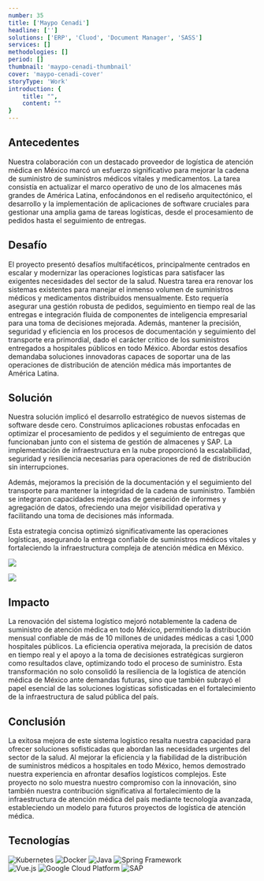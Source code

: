 ```yaml
---
number: 35
title: ['Maypo Cenadi']
headline: ['']
solutions: ['ERP', 'Cluod', 'Document Manager', 'SASS']
services: []
methodologies: []
period: []
thumbnail: 'maypo-cenadi-thumbnail'
cover: 'maypo-cenadi-cover'
storyType: 'Work'
introduction: {
    title: "",
    content: ""
}
---
```


## Antecedentes

Nuestra colaboración con un destacado proveedor de logística de atención médica en México marcó un esfuerzo significativo para mejorar la cadena de suministro de suministros médicos vitales y medicamentos. La tarea consistía en actualizar el marco operativo de uno de los almacenes más grandes de América Latina, enfocándonos en el rediseño arquitectónico, el desarrollo y la implementación de aplicaciones de software cruciales para gestionar una amplia gama de tareas logísticas, desde el procesamiento de pedidos hasta el seguimiento de entregas.

## Desafío

El proyecto presentó desafíos multifacéticos, principalmente centrados en escalar y modernizar las operaciones logísticas para satisfacer las exigentes necesidades del sector de la salud. Nuestra tarea era renovar los sistemas existentes para manejar el inmenso volumen de suministros médicos y medicamentos distribuidos mensualmente. Esto requería asegurar una gestión robusta de pedidos, seguimiento en tiempo real de las entregas e integración fluida de componentes de inteligencia empresarial para una toma de decisiones mejorada. Además, mantener la precisión, seguridad y eficiencia en los procesos de documentación y seguimiento del transporte era primordial, dado el carácter crítico de los suministros entregados a hospitales públicos en todo México. Abordar estos desafíos demandaba soluciones innovadoras capaces de soportar una de las operaciones de distribución de atención médica más importantes de América Latina.

## Solución

Nuestra solución implicó el desarrollo estratégico de nuevos sistemas de software desde cero. Construimos aplicaciones robustas enfocadas en optimizar el procesamiento de pedidos y el seguimiento de entregas que funcionaban junto con el sistema de gestión de almacenes y SAP. La implementación de infraestructura en la nube proporcionó la escalabilidad, seguridad y resiliencia necesarias para operaciones de red de distribución sin interrupciones.

Además, mejoramos la precisión de la documentación y el seguimiento del transporte para mantener la integridad de la cadena de suministro. También se integraron capacidades mejoradas de generación de informes y agregación de datos, ofreciendo una mejor visibilidad operativa y facilitando una toma de decisiones más informada.

Esta estrategia concisa optimizó significativamente las operaciones logísticas, asegurando la entrega confiable de suministros médicos vitales y fortaleciendo la infraestructura compleja de atención médica en México.

![](/work/maypo-cenadi-figure-1.jpg)

![](/work/maypo-cenadi-figure-2.jpg)

## Impacto

La renovación del sistema logístico mejoró notablemente la cadena de suministro de atención médica en todo México, permitiendo la distribución mensual confiable de más de 10 millones de unidades médicas a casi 1,000 hospitales públicos. La eficiencia operativa mejorada, la precisión de datos en tiempo real y el apoyo a la toma de decisiones estratégicas surgieron como resultados clave, optimizando todo el proceso de suministro. Esta transformación no solo consolidó la resiliencia de la logística de atención médica de México ante demandas futuras, sino que también subrayó el papel esencial de las soluciones logísticas sofisticadas en el fortalecimiento de la infraestructura de salud pública del país.

## Conclusión

La exitosa mejora de este sistema logístico resalta nuestra capacidad para ofrecer soluciones sofisticadas que abordan las necesidades urgentes del sector de la salud. Al mejorar la eficiencia y la fiabilidad de la distribución de suministros médicos a hospitales en todo México, hemos demostrado nuestra experiencia en afrontar desafíos logísticos complejos. Este proyecto no solo muestra nuestro compromiso con la innovación, sino también nuestra contribución significativa al fortalecimiento de la infraestructura de atención médica del país mediante tecnología avanzada, estableciendo un modelo para futuros proyectos de logística de atención médica.

## Tecnologías

<div class="story_story__mainContent__technologies__v5XXm">
  <div class="story_story__mainContent__technologies__images__6NSg5">
    <div>
      <img loading="lazy" src="/technologies/kubernetes.svg" alt="Kubernetes"/>
      <img loading="lazy" src="/technologies/docker.svg" alt="Docker"/>
      <img loading="lazy" src="/technologies/java.svg" alt="Java"/>
      <img loading="lazy" src="/technologies/spring.svg" alt="Spring Framework"/>
    </div>
  </div>
  <div class="story_story__mainContent__technologies__images__6NSg5">
    <div>
      <img loading="lazy" src="/technologies/vue.svg" alt="Vue.js"/>
      <img loading="lazy" src="/technologies/gcloud.svg" alt="Google Cloud Platform"/>
      <img loading="lazy" src="/technologies/sap.svg" alt="SAP"/>
    </div>
  </div>
</div>